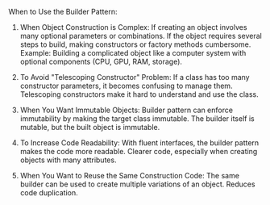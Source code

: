 When to Use the Builder Pattern:
1. When Object Construction is Complex:
   If creating an object involves many optional parameters or combinations.
   If the object requires several steps to build, making constructors or factory methods cumbersome.
   Example: Building a complicated object like a computer system with optional components (CPU, GPU, RAM, storage).

2. To Avoid "Telescoping Constructor" Problem:
   If a class has too many constructor parameters, it becomes confusing to manage them.
   Telescoping constructors make it hard to understand and use the class.

3. When You Want Immutable Objects:
   Builder pattern can enforce immutability by making the target class immutable.
   The builder itself is mutable, but the built object is immutable.

4. To Increase Code Readability:
   With fluent interfaces, the builder pattern makes the code more readable.
   Clearer code, especially when creating objects with many attributes.

5. When You Want to Reuse the Same Construction Code:
   The same builder can be used to create multiple variations of an object.
   Reduces code duplication.